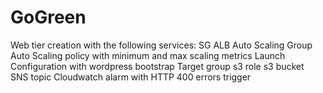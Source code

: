 # GoGreen

Web tier creation with the following services:
SG
ALB
Auto Scaling Group
Auto Scaling policy with minimum and max scaling metrics
Launch Configuration with wordpress bootstrap
Target group
s3 role
s3 bucket   
SNS topic
Cloudwatch alarm with HTTP 400 errors trigger
